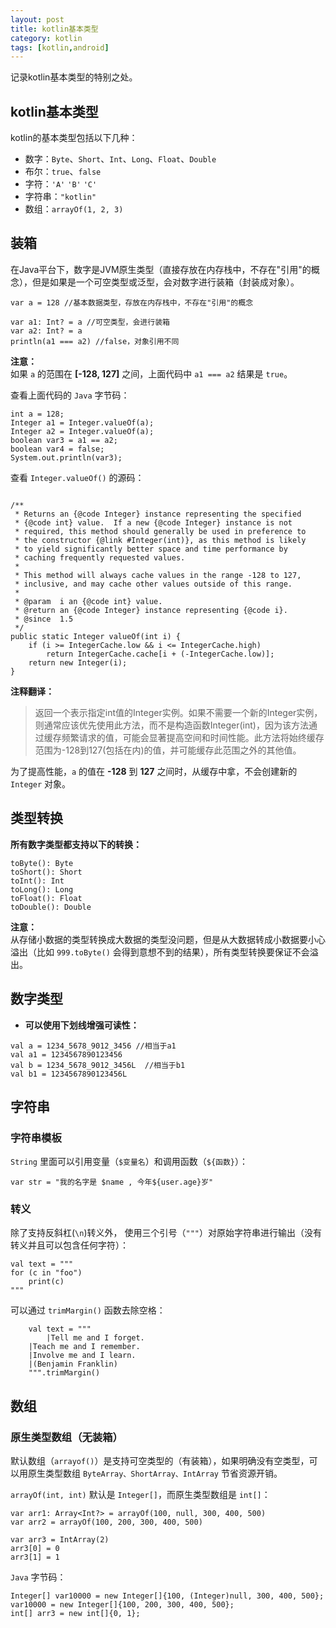 ```yaml
---
layout: post
title: kotlin基本类型
category: kotlin
tags: [kotlin,android]
---
```


记录kotlin基本类型的特别之处。

## kotlin基本类型

kotlin的基本类型包括以下几种：   

- 数字：`Byte`、`Short`、`Int`、`Long`、`Float`、`Double`
- 布尔：`true`、`false`
- 字符：`'A'` `'B'` `'C'`
- 字符串：`"kotlin"`
- 数组：`arrayOf(1, 2, 3)`  

## 装箱
在Java平台下，数字是JVM原生类型（直接存放在内存栈中，不存在"引用"的概念），但是如果是一个可空类型或泛型，会对数字进行装箱（封装成对象）。

```
var a = 128 //基本数据类型，存放在内存栈中，不存在"引用"的概念

var a1: Int? = a //可空类型，会进行装箱
var a2: Int? = a
println(a1 === a2) //false，对象引用不同
```

**注意：**  
如果 `a` 的范围在 **[-128, 127]** 之间，上面代码中 `a1 === a2` 结果是 `true`。

查看上面代码的 `Java` 字节码：
```
int a = 128;
Integer a1 = Integer.valueOf(a);
Integer a2 = Integer.valueOf(a);
boolean var3 = a1 == a2;
boolean var4 = false;
System.out.println(var3);
```

查看 `Integer.valueOf()` 的源码：
```

/**
 * Returns an {@code Integer} instance representing the specified
 * {@code int} value.  If a new {@code Integer} instance is not
 * required, this method should generally be used in preference to
 * the constructor {@link #Integer(int)}, as this method is likely
 * to yield significantly better space and time performance by
 * caching frequently requested values.
 *
 * This method will always cache values in the range -128 to 127,
 * inclusive, and may cache other values outside of this range.
 *
 * @param  i an {@code int} value.
 * @return an {@code Integer} instance representing {@code i}.
 * @since  1.5
 */
public static Integer valueOf(int i) {
    if (i >= IntegerCache.low && i <= IntegerCache.high)
        return IntegerCache.cache[i + (-IntegerCache.low)];
    return new Integer(i);
}
```

**注释翻译：**  
>返回一个表示指定int值的Integer实例。如果不需要一个新的Integer实例，则通常应该优先使用此方法，而不是构造函数Integer(int)，因为该方法通过缓存频繁请求的值，可能会显著提高空间和时间性能。此方法将始终缓存范围为-128到127(包括在内)的值，并可能缓存此范围之外的其他值。


为了提高性能，`a` 的值在 **-128** 到 **127** 之间时，从缓存中拿，不会创建新的 `Integer` 对象。

## 类型转换
**所有数字类型都支持以下的转换：**

`toByte(): Byte`  
`toShort(): Short`  
`toInt(): Int`  
`toLong(): Long`  
`toFloat(): Float`  
`toDouble(): Double`  

**注意：**  
从存储小数据的类型转换成大数据的类型没问题，但是从大数据转成小数据要小心溢出（比如 `999.toByte()` 会得到意想不到的结果），所有类型转换要保证不会溢出。


## 数字类型

- **可以使用下划线增强可读性：**

```
val a = 1234_5678_9012_3456 //相当于a1
val a1 = 1234567890123456
val b = 1234_5678_9012_3456L  //相当于b1
val b1 = 1234567890123456L
```



## 字符串

### 字符串模板
`String` 里面可以引用变量（`$变量名`）和调用函数（`${函数}`）：

```
var str = "我的名字是 $name , 今年${user.age}岁"
```


### 转义 
除了支持反斜杠(`\n`)转义外， 使用三个引号（`"""`）对原始字符串进行输出（没有转义并且可以包含任何字符）：

```
val text = """
for (c in "foo")
    print(c)
"""
```
可以通过 `trimMargin()` 函数去除空格：

```
    val text = """
        |Tell me and I forget.
    |Teach me and I remember.
    |Involve me and I learn.
    |(Benjamin Franklin)
    """.trimMargin()
```

## 数组
### 原生类型数组（无装箱）

默认数组（`arrayof()`）是支持可空类型的（有装箱），如果明确没有空类型，可以用原生类型数组 `ByteArray、ShortArray、IntArray` 节省资源开销。

`arrayOf(int, int)` 默认是 `Integer[]`，而原生类型数组是 `int[]`：

```
var arr1: Array<Int?> = arrayOf(100, null, 300, 400, 500)
var arr2 = arrayOf(100, 200, 300, 400, 500)

var arr3 = IntArray(2)
arr3[0] = 0
arr3[1] = 1
```

`Java` 字节码：
```
Integer[] var10000 = new Integer[]{100, (Integer)null, 300, 400, 500};
var10000 = new Integer[]{100, 200, 300, 400, 500};
int[] arr3 = new int[]{0, 1};
```
